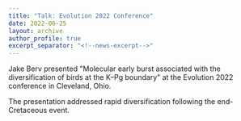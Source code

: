 ```yaml
---
title: "Talk: Evolution 2022 Conference"
date: 2022-06-25
layout: archive
author_profile: true
excerpt_separator: "<!--news-excerpt-->"
---
```

Jake Berv presented "Molecular early burst associated with the diversification of birds at the K–Pg boundary" at the Evolution 2022 conference in Cleveland, Ohio.

<!--news-excerpt-->
The presentation addressed rapid diversification following the end-Cretaceous event.
